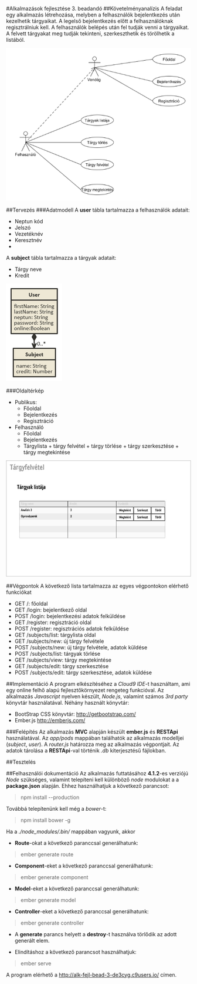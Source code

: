 #Alkalmazások fejlesztése 3. beadandó
##Követelményanalízis
A feladat egy alkalmazás létrehozása, melyben a felhasználók bejelentkezés után kezelhetik tárgyaikat. A legelső bejelentkezés előtt a felhasználóknak regisztrálniuk kell. A felhasználók belépés után fel tudják venni a tárgyaikat. A felvett tárgyakat meg tudják tekinteni, szerkeszthetik és törölhetik a listából.


![Eset diagramm](docs/img/eset_n.png)

##Tervezés
###Adatmodell
A **user** tábla tartalmazza a felhasználók adatait:
  - Neptun kód
  - Jelszó
  - Vezetéknév
  - Keresztnév
  - 
A **subject** tábla tartalmazza a tárgyak adatait:
  - Tárgy neve
  - Kredit
  
![Diagramm](docs/img/tabla_n.png)

###Oldaltérkép
* Publikus:
	- Főoldal
	- Bejelentkezés
	- Regisztráció
* Felhasználó
	- Főoldal
	- Bejelentkezés
	- Tárgylista
		  + tárgy felvétel
		  + tárgy törlése
		  + tárgy szerkesztése
		  + tárgy megtekintése

![Oldalvázlat](docs/img/vazlat.jpg)

##Végpontok
A következő lista tartalmazza az egyes végpontokon elérhető funkciókat

* GET /: főoldal
* GET /login: bejelentkező oldal
* POST /login: bejelentkezési adatok felküldése
* GET /register: regisztráció oldal
* POST /register: regisztrációs adatok felküldése
* GET /subjects/list: tárgylista oldal
* GET /subjects/new: új tárgy felvétele
* POST /subjects/new: új tárgy felvétele, adatok küldése
* POST /subjects/list: tárgyak törlése
* GET /subjects/view: tárgy megtekintése
* GET /subjects/edit: tárgy szerkesztése
* POST /subjects/edit: tárgy szerkesztése, adatok küldése

##Implementáció
A program elkészítéséhez a *Cloud9 IDE*-t használtam, ami egy online felhő alapú fejlesztőkörnyezet rengeteg funkcióval.
Az alkalmazás *Javascript* nyelven készült, *Node.js*, valamint számos *3rd party* könyvtár használatával.
Néhány használt könyvtár:
- BootStrap CSS könyvtár: http://getbootstrap.com/
- Ember.js http://emberjs.com/

###Felépítés
Az alkalmazás **MVC** alapján készült **ember.js** és **RESTApi** használatával. Az *app/pods* mappában találhatók az alkalmazás modelljei (*subject*, *user*). A *router.js* határozza meg az alkalmazás végpontjait.
Az adatok tárolása a **RESTApi**-val történik  *.db* kiterjesztésű fájlokban.

##Tesztelés

##Felhasználói dokumentáció
Az alkalmazás futtatásához **4.1.2**-es verziójú *Node* szükséges, valamint telepíteni kell különböző *node* modulokat a a **package.json** alapján.
Ehhez használhatjuk a következő parancsot:   
 > npm install --production 
 
Továbbá telepítenünk kell még a *bower*-t:
> npm install bower -g

Ha a *./node_modules/.bin/* mappában vagyunk, akkor

- **Route**-okat a következő paranccsal generálhatunk: 
> ember generate route <route neve>

- **Component**-eket a következő paranccsal generálhatunk:  
> ember generate component <component-neve>

- **Model**-eket a következő paranccsal generálhatunk:
> ember generate model <model neve>

- **Controller**-eket a következő paranccsal generálhatunk:
> ember generate controller <controller neve>

- A **generate** parancs helyett a **destroy**-t használva törlődik az adott generált elem.

- Elindításhoz a következő parancsot használhatjuk:
> ember serve

A program elérhető a http://alk-fejl-bead-3-de3cyg.c9users.io/ címen.
